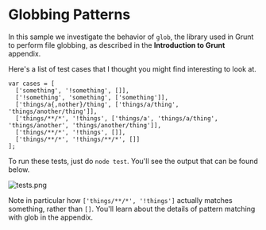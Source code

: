 # Globbing Patterns

In this sample we investigate the behavior of `glob`, the library used in Grunt to perform file globbing, as described in the **Introduction to Grunt** appendix.

Here's a list of test cases that I thought you might find interesting to look at.

```
var cases = [
  ['something', '!something', []],
  ['!something', 'something', ['something']],
  ['things/a{,nother}/thing', ['things/a/thing', 'things/another/thing']],
  ['things/**/*', '!things', ['things/a', 'things/a/thing', 'things/another', 'things/another/thing']],
  ['things/**/*', '!things', []],
  ['things/**/*', '!things/**/*', []]
];
```

To run these tests, just do `node test`. You'll see the output that can be found below.

![tests.png][1]

Note in particular how `['things/**/*', '!things']` actually matches something, rather than `[]`. You'll learn about the details of pattern matching with glob in the appendix.

  [1]: https://f.cloud.github.com/assets/934293/1867060/e5e7dcd4-7846-11e3-8556-b9bb441b76a8.png
